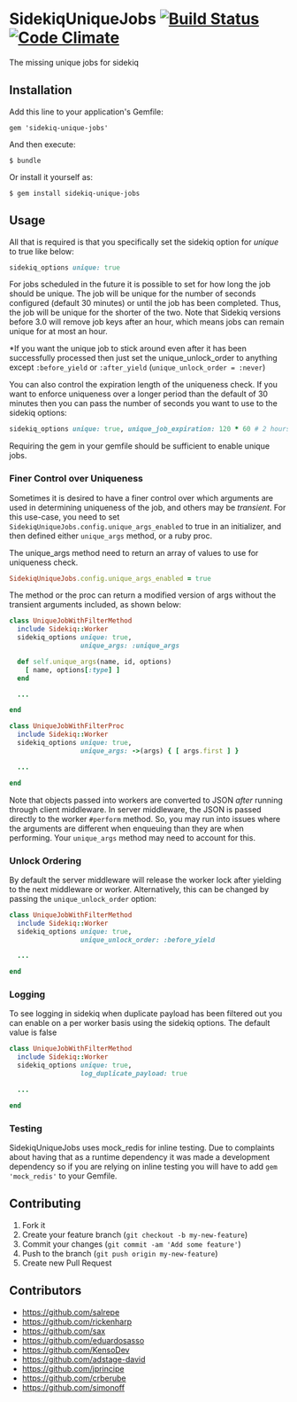 # SidekiqUniqueJobs [![Build Status](https://travis-ci.org/mhenrixon/sidekiq-unique-jobs.png?branch=master)](https://travis-ci.org/mhenrixon/sidekiq-unique-jobs) [![Code Climate](https://codeclimate.com/github/mhenrixon/sidekiq-unique-jobs.png)](https://codeclimate.com/github/mhenrixon/sidekiq-unique-jobs)

The missing unique jobs for sidekiq

## Installation

Add this line to your application's Gemfile:

    gem 'sidekiq-unique-jobs'

And then execute:

    $ bundle

Or install it yourself as:

    $ gem install sidekiq-unique-jobs

## Usage

All that is required is that you specifically set the sidekiq option for *unique* to true like below:

```ruby
sidekiq_options unique: true
```

For jobs scheduled in the future it is possible to set for how long the job
should be unique. The job will be unique for the number of seconds configured (default 30 minutes)
or until the job has been completed. Thus, the job will be unique for the shorter of the two.  Note that Sidekiq versions before 3.0 will remove job keys after an hour, which means jobs can remain unique for at most an hour.

*If you want the unique job to stick around even after it has been successfully
processed then just set the unique_unlock_order to anything except `:before_yield` or `:after_yield` (`unique_unlock_order = :never`)

You can also control the expiration length of the uniqueness check. If you want to enforce uniqueness over a longer period than the default of 30 minutes then you can pass the number of seconds you want to use to the sidekiq options:

```ruby
sidekiq_options unique: true, unique_job_expiration: 120 * 60 # 2 hours
```

Requiring the gem in your gemfile should be sufficient to enable unique jobs.

### Finer Control over Uniqueness

Sometimes it is desired to have a finer control over which arguments are used in determining uniqueness of the job, and others may be _transient_. For this use-case, you need to set `SidekiqUniqueJobs.config.unique_args_enabled` to true in an initializer, and then defined either `unique_args` method, or a ruby proc.

The unique_args method need to return an array of values to use for uniqueness check.

```ruby
SidekiqUniqueJobs.config.unique_args_enabled = true
```

The method or the proc can return a modified version of args without the transient arguments included, as shown below:

```ruby
class UniqueJobWithFilterMethod
  include Sidekiq::Worker
  sidekiq_options unique: true,
                  unique_args: :unique_args

  def self.unique_args(name, id, options)
    [ name, options[:type] ]
  end

  ...

end

class UniqueJobWithFilterProc
  include Sidekiq::Worker
  sidekiq_options unique: true,
                  unique_args: ->(args) { [ args.first ] }

  ...

end
```

Note that objects passed into workers are converted to JSON *after* running through client middleware. In server middleware, the JSON is passed directly to the worker `#perform` method. So, you may run into issues where the arguments are different when enqueuing than they are when performing. Your `unique_args` method may need to account for this.

### Unlock Ordering

By default the server middleware will release the worker lock after yielding to the next middleware or worker. Alternatively, this can be changed by passing the `unique_unlock_order` option:

```ruby
class UniqueJobWithFilterMethod
  include Sidekiq::Worker
  sidekiq_options unique: true,
                  unique_unlock_order: :before_yield

  ...

end
```

### Logging

To see logging in sidekiq when duplicate payload has been filtered out you can enable on a per worker basis using the sidekiq options.  The default value is false

```ruby
class UniqueJobWithFilterMethod
  include Sidekiq::Worker
  sidekiq_options unique: true,
                  log_duplicate_payload: true

  ...

end
```

### Testing

SidekiqUniqueJobs uses mock_redis for inline testing. Due to complaints about having that as a runtime dependency it was made a development dependency so if you are relying on inline testing you will have to add `gem 'mock_redis'` to your Gemfile.

## Contributing

1. Fork it
2. Create your feature branch (`git checkout -b my-new-feature`)
3. Commit your changes (`git commit -am 'Add some feature'`)
4. Push to the branch (`git push origin my-new-feature`)
5. Create new Pull Request

## Contributors

- https://github.com/salrepe
- https://github.com/rickenharp
- https://github.com/sax
- https://github.com/eduardosasso
- https://github.com/KensoDev
- https://github.com/adstage-david
- https://github.com/jprincipe
- https://github.com/crberube
- https://github.com/simonoff
